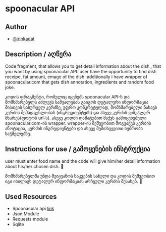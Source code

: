 # spoonacular API

## Author

- [@irinkadat](https://github.com/irinkadat)


## Description / აღწერა
Code fragment, that allows you to get detail information about the dish , that you want by using spoonacular API. user have the opportunity to find dish receipe, fat amount, emage of the dish. additionally i have wrapper of spoonacular.com that gets dish annotation, ingredients and random food joke.


კოდის ფრაგმენტი, რომელიც იყენებს spoonacular API-ს და მომხმარებელს აძლევს საშუალებას გაიგოს დეტალური ინფორმაცია მისთვის სასურველ კერძზე, უფრო კონკრეტულად, მომხმარებელი ნახავს კერძის შემადგენლობას (ინგრედიენტებს) და ასევე კერძის ვიზუალურ მხარეს(ფოტოს url-ს). 
ასევე კოდში დამატებით მაქვს გამოყენებული spoonacular.com-ის wrapper. wrapper-ის მეშვეობით მოგვაქვს კერძის ანოტაცია, კერძის ინგრედიენტები და ასევე შემთხვევითი ხუმრობა საჭმელებზე.
## Instructions for use / გამოყენების ინსტრუქცია
user must enter food name and the code will give him/her detail information about his/her chosen dish. 💛


მომხმარებელმა უნდა შეიყვანოს საკვების სახელი და კოდის მეშვეობით იგი იხილავს დეტალურ ინფორმაციას არჩეული კერძის შესახებ. 💛

## Used Resources
- Spoonacular api [link](https://spoonacular.com/food-api/docs#Search-Recipes-Complex)
- Json Module
- Requests module
- Sqlite

